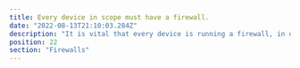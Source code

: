 ```yaml
---
title: Every device in scope must have a firewall.
date: "2022-08-13T21:10:03.284Z"
description: "It is vital that every device is running a firewall, in order to prevent unauthorised access to your computer network. The options for this can be found under “Firewall and network protection”, if you are running Windows, or alternatively in the Control Panel. Take a look at this now. Protect your staff."
position: 22
section: "Firewalls"
---
```

